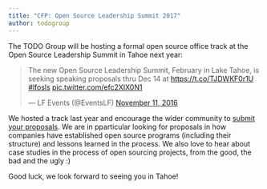 ```yaml
---
title: "CFP: Open Source Leadership Summit 2017"
author: todogroup
---
```


The TODO Group will be hosting a formal open source office track at the Open Source Leadership Summit in Tahoe next year:

<blockquote class="twitter-tweet" data-lang="en"><p lang="en" dir="ltr">The new Open Source Leadership Summit, February in Lake Tahoe, is seeking speaking proposals thru Dec 14 at <a href="https://t.co/TJDWKF0r1U">https://t.co/TJDWKF0r1U</a> <a href="https://twitter.com/hashtag/lfosls?src=hash">#lfosls</a> <a href="https://t.co/efc2XIX0N1">pic.twitter.com/efc2XIX0N1</a></p>&mdash; LF Events (@EventsLF) <a href="https://twitter.com/EventsLF/status/797177088071569408">November 11, 2016</a></blockquote>
<script async src="//platform.twitter.com/widgets.js" charset="utf-8"></script>

We hosted a track last year and encourage the wider community to <a href="http://events.linuxfoundation.org/events/open-source-leadership-summit/program/cfp">submit your proposals</a>. We are in pparticular looking for proposals in how companies have established open source programs (including their structure) and lessons learned in the process. We also love to hear about case studies in the process of open sourcing projects, from the good, the bad and the ugly :)

Good luck, we look forward to seeing you in Tahoe!

